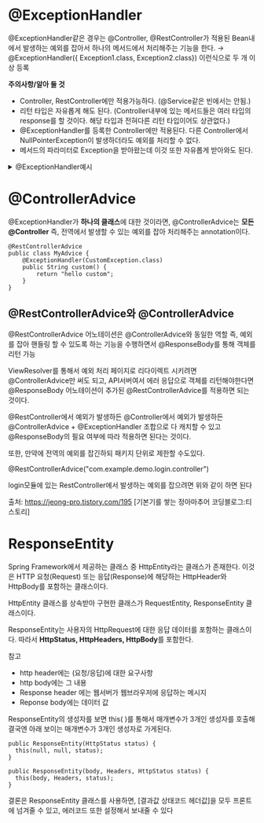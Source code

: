 # @ExceptionHandler

@ExceptionHandler같은 경우는 @Controller, @RestController가 적용된 Bean내에서 발생하는 예외를 잡아서 하나의 메서드에서 처리해주는 기능을 한다.
→ @ExceptionHandler({ Exception1.class, Exception2.class}) 이런식으로 두 개 이상 등록

**주의사항/알아 둘 것**

- Controller, RestController에만 적용가능하다. (@Service같은 빈에서는 안됨.)
- 리턴 타입은 자유롭게 해도 된다. (Controller내부에 있는 메서드들은 여러 타입의 response를 할 것이다. 해당 타입과 전혀다른 리턴 타입이어도 상관없다.)
- @ExceptionHandler를 등록한 Controller에만 적용된다. 다른 Controller에서 NullPointerException이 발생하더라도 예외를 처리할 수 없다.
- 메서드의 파라미터로 Exception을 받아왔는데 이것 또한 자유롭게 받아와도 된다.

<details><summary> @ExceptionHandler예시 </summary>
<p>
  
    @RestController
    public class MyRestController {
        @Autowired
        private MyService myService;
        @GetMapping("/hello")
        public String hello() {
            return "hello";//문자열 반환
        }
        @GetMapping("/myData")
        public MyData myData() {
            return new MyData("myName");//object 반환
        }
        @GetMapping("/service")
        public String serviceCall() {
            return myService.serviceMethod();//일반적인 service호출
        }
        @GetMapping("/serviceException")
        public String serviceException() {
            return myService.serviceExceptionMethod(); //service에서 예외발생
        }
        @GetMapping("/controllerException")
        public void controllerException() {
            throw new NullPointerException();//controller에서 예외발생
        }
        @GetMapping("/customException")
        public String custom() {
            throw new CustomException();//custom예외 발생
        }
        @ExceptionHandler(NullPointerException.class)
        public Object nullex(Exception e) {
            System.err.println(e.getClass());
            return "myService";
        }
    }
  
String타입과 MyData라는 나만의 객체타입을 리턴하는 메서드등의 존재하지만 ExceptionHandler하나로 다 처리할 수 있다.
myService.serviceExceptionMethod는 Service안에서 Exception이 발생하는데 이 메서드를 호출하면 서비스에서 예외가 발생했지만 결국 컨트롤러 내에서 발생한 것과 같으므로 ExceptionHandler가 예외를 잡아내어 "myService"가 리턴된다.

    public class CustomException extends RuntimeException{
      private static final long serialVersionUID = 1L;
    }

이 예외는 NullPointerException이 아니기 때문에 발생하더라도 ExceptionHandler에 의해서 처리되지 않는다

  
만약 하나로 더 많은 예외 처리를 하길 원한다면 모든 예외의 부모클래스인 Exception.class를 핸들링하게하면 된다.

  **@ExceptionHandler(Exception.class)**

</p>
</details>

# @ControllerAdvice

@ExceptionHandler가 **하나의 클래스**에 대한 것이라면, @ControllerAdvice는 **모든 @Controller** 즉, 전역에서 발생할 수 있는 예외를 잡아 처리해주는 annotation이다.

    @RestControllerAdvice
    public class MyAdvice {
        @ExceptionHandler(CustomException.class)
        public String custom() {
            return "hello custom";
        }
    }

## @RestControllerAdvice와 @ControllerAdvice

@RestControllerAdvice 어노테이션은 @ControllerAdvice와 동일한 역할 즉, 예외를 잡아 핸들링 할 수 있도록 하는 기능을 수행하면서 @ResponseBody를 통해 객체를 리턴 가능

ViewResolver를 통해서 예외 처리 페이지로 리다이렉트 시키려면 @ControllerAdvice만 써도 되고, API서버여서 에러 응답으로 객체를 리턴해야한다면 @ResponseBody 어노테이션이 추가된 @RestControllerAdvice를 적용하면 되는 것이다.

@RestController에서 예외가 발생하든 @Controller에서 예외가 발생하든 @ControllerAdvice + @ExceptionHandler 조합으로 다 캐치할 수 있고 @ResponseBody의 필요 여부에 따라 적용하면 된다는 것이다. 

또한, 만약에 전역의 예외를 잡긴하되 패키지 단위로 제한할 수도있다.

@RestControllerAdvice("com.example.demo.login.controller")

login모듈에 있는 RestController에서 발생하는 예외를 잡으려면 위와 같이 하면 된다

출처: https://jeong-pro.tistory.com/195 [기본기를 쌓는 정아마추어 코딩블로그:티스토리]

# ResponseEntity

Spring Framework에서 제공하는 클래스 중 HttpEntity라는 클래스가 존재한다. 이것은 HTTP 요청(Request) 또는 응답(Response)에 해당하는 HttpHeader와 HttpBody를 포함하는 클래스이다. 

HttpEntity 클래스를 상속받아 구현한 클래스가 RequestEntity, ResponseEntity 클래스이다. 

ResponseEntity는 사용자의 HttpRequest에 대한 응답 데이터를 포함하는 클래스이다. 따라서 **HttpStatus, HttpHeaders, HttpBody**를 포함한다. 

참고

- http header에는 (요청/응답)에 대한 요구사항 
- http body에는 그 내용 
- Response header 에는 웹서버가 웹브라우저에 응답하는 메시지
- Reponse body에는 데이터 값

ResponseEntity의 생성자를 보면 this( )를 통해서 매개변수가 3개인 생성자를 호출해 결국엔 아래 보이는 매개변수가 3개인 생성자로 가게된다. 

    public ResponseEntity(HttpStatus status) {
      this(null, null, status);
    }

    public ResponseEntity(body, Headers, HttpStatus status) {
      this(body, Headers, status);
    }
    
결론은 ResponseEntity 클래스를 사용하면, [결과값 상태코드 헤더값]을 모두 프론트에 넘겨줄 수 있고, 에러코드 또한 설정해서 보내줄 수 있다

